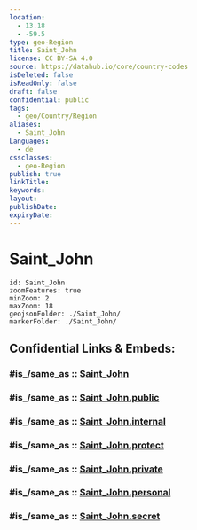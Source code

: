 ```yaml
---
location:
  - 13.18
  - -59.5
type: geo-Region
title: Saint_John
license: CC BY-SA 4.0
source: https://datahub.io/core/country-codes
isDeleted: false
isReadOnly: false
draft: false
confidential: public
tags:
  - geo/Country/Region
aliases:
  - Saint_John
Languages:
  - de
cssclasses:
  - geo-Region
publish: true
linkTitle:
keywords:
layout:
publishDate:
expiryDate:
---
```


# Saint_John

```leaflet
id: Saint_John
zoomFeatures: true 
minZoom: 2 
maxZoom: 18
geojsonFolder: ./Saint_John/
markerFolder: ./Saint_John/
```


## Confidential Links & Embeds: 

### #is_/same_as :: [Saint_John](/_Standards/Earth/Continent/America~Caribbean/Barbados/Provinces~Barbados/Saint_John.md) 

### #is_/same_as :: [Saint_John.public](/_public/Earth/Continent/America~Caribbean/Barbados/Provinces~Barbados/Saint_John.public.md) 

### #is_/same_as :: [Saint_John.internal](/_internal/Earth/Continent/America~Caribbean/Barbados/Provinces~Barbados/Saint_John.internal.md) 

### #is_/same_as :: [Saint_John.protect](/_protect/Earth/Continent/America~Caribbean/Barbados/Provinces~Barbados/Saint_John.protect.md) 

### #is_/same_as :: [Saint_John.private](/_private/Earth/Continent/America~Caribbean/Barbados/Provinces~Barbados/Saint_John.private.md) 

### #is_/same_as :: [Saint_John.personal](/_personal/Earth/Continent/America~Caribbean/Barbados/Provinces~Barbados/Saint_John.personal.md) 

### #is_/same_as :: [Saint_John.secret](/_secret/Earth/Continent/America~Caribbean/Barbados/Provinces~Barbados/Saint_John.secret.md)

